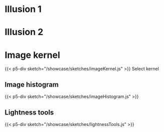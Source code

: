 # Illusion 1

# Illusion 2

# Image kernel

{{< p5-div sketch="/showcase/sketches/imageKernel.js" >}}
Select kernel

## Image histogram

{{< p5-div sketch="/showcase/sketches/imageHistogram.js" >}}

## Lightness tools

{{< p5-div sketch="/showcase/sketches/lightnessTools.js" >}}
